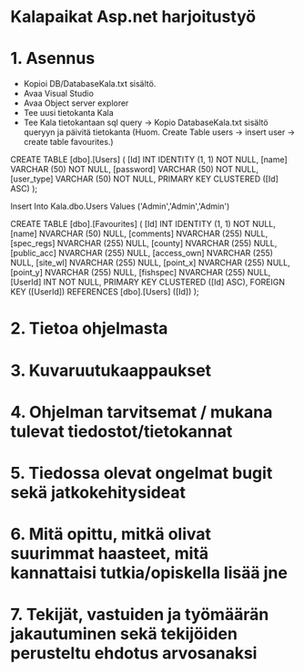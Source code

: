 # Kalapaikat Asp.net harjoitustyö

# 1. Asennus 


- Kopioi DB/DatabaseKala.txt sisältö. 
- Avaa Visual Studio 
- Avaa Object server explorer
- Tee uusi tietokanta Kala
- Tee Kala tietokantaan sql query -> Kopio DatabaseKala.txt sisältö queryyn ja päivitä tietokanta (Huom. Create Table users -> insert user -> create table favourites.) 


CREATE TABLE [dbo].[Users] (
    [Id]        INT          IDENTITY (1, 1) NOT NULL,
    [name]      VARCHAR (50) NOT NULL,
    [password]  VARCHAR (50) NOT NULL,
    [user_type] VARCHAR (50) NOT NULL,
    PRIMARY KEY CLUSTERED ([Id] ASC)
);

Insert Into Kala.dbo.Users Values ('Admin','Admin','Admin')


CREATE TABLE [dbo].[Favourites] (
    [Id]         INT            IDENTITY (1, 1) NOT NULL,
    [name]       NVARCHAR (50)  NULL,
    [comments]   NVARCHAR (255) NULL,
    [spec_regs]  NVARCHAR (255) NULL,
    [county]     NVARCHAR (255) NULL,
    [public_acc] NVARCHAR (255) NULL,
    [access_own] NVARCHAR (255) NULL,
    [site_wl]    NVARCHAR (255) NULL,
    [point_x]    NVARCHAR (255) NULL,
    [point_y]    NVARCHAR (255) NULL,
	[fishspec]    NVARCHAR (255) NULL,
    [UserId]     INT            NOT NULL,
    PRIMARY KEY CLUSTERED ([Id] ASC),
    FOREIGN KEY ([UserId]) REFERENCES [dbo].[Users] ([Id])
);

# 2. Tietoa ohjelmasta

# 3. Kuvaruutukaappaukset

# 4. Ohjelman tarvitsemat / mukana tulevat tiedostot/tietokannat

# 5. Tiedossa olevat ongelmat bugit sekä jatkokehitysideat

# 6. Mitä opittu, mitkä olivat suurimmat haasteet, mitä kannattaisi tutkia/opiskella lisää jne

# 7. Tekijät, vastuiden ja työmäärän jakautuminen sekä tekijöiden perusteltu ehdotus arvosanaksi
